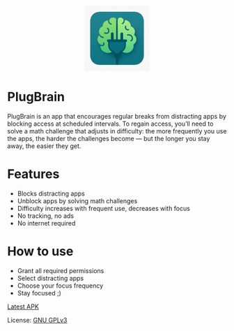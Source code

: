 <p align="center">
  <img src="fastlane/metadata/android/en-US/Images/icon.png" alt="Screenshot" width="150"/>
</p>

# PlugBrain
PlugBrain is an app that encourages regular breaks from distracting apps by blocking access at scheduled intervals.
To regain access, you’ll need to solve a math challenge that adjusts in difficulty: 
the more frequently you use the apps, 
the harder the challenges become — but the longer you stay away, the easier they get.


# Features
  - Blocks distracting apps
  - Unblock apps by solving math challenges
  - Difficulty increases with frequent use, decreases with focus
  - No tracking, no ads
  - No internet required

# How to use
  - Grant all required permissions
  - Select distracting apps
  - Choose your focus frequency
  - Stay focused ;)

[Latest APK](https://github.com/msbelaid/PlugBrain/releases/latest/download/app-release.apk)

License: [GNU GPLv3](https://www.gnu.org/licenses/gpl-3.0.en.html)

